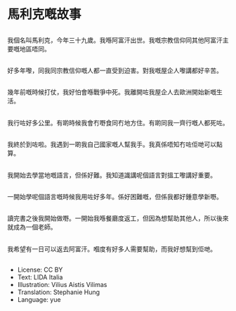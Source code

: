 # 馬利克嘅故事

##
我個名叫馬利克，今年三十九歲。我喺阿富汗出世。我嘅宗教信仰同其他阿富汗主要嘅地區唔同。

##
好多年嚟，同我同宗教信仰嘅人都一直受到迫害。對我嘅屋企人嚟講都好辛苦。

##
幾年前嘅時候打仗，我好怕會喺戰爭中死。我離開咗我屋企人去歐洲開始新嘅生活。

##
我行咗好多公里。有啲時候我會冇嘢食同冇地方住。有啲同我一齊行嘅人都死咗。

##
我終於到咗啦。我遇到一啲我自己國家嘅人幫我手。我真係唔知冇咗佢哋可以點算。

##
我開始去學當地嘅語言，但係好難。我知道識講呢個語言對搵工嚟講好重要。

##
一開始學呢個語言嘅時候我用咗好多年。係好困難嘅，但係我都好鍾意學新嘢。

##
讀完書之後我開始做嘢。一開始我喺餐廳度返工，但因為想幫助其他人，所以後來就成為一個老師。

##
我希望有一日可以返去阿富汗。嗰度有好多人需要幫助，而我好想幫到佢哋。

##
* License: CC BY
* Text: LIDA Italia
* Illustration: Vilius Aistis Vilimas
* Translation: Stephanie Hung
* Language: yue

